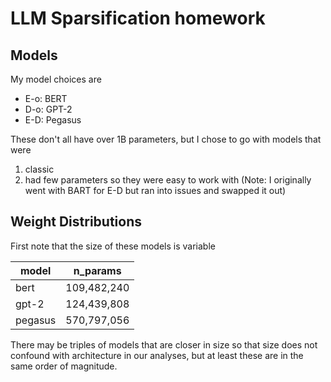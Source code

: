 # LLM Sparsification homework 

## Models

My model choices are 
* E-o: BERT
* D-o: GPT-2
* E-D: Pegasus

These don't all have over 1B parameters, but I chose to go with models that were 
1. classic
2. had few parameters so they were easy to work with 
(Note: I originally went with BART for E-D but ran into issues and swapped it out)

## Weight Distributions

First note that the size of these models is variable

| model | n_params | 
| ----- | ---------|
| bert  | 109,482,240 |
| gpt-2 | 124,439,808 |
| pegasus | 570,797,056| 

There may be triples of models that are closer in size so that size does not confound with architecture in our analyses, 
but at least these are in the same order of magnitude. 



